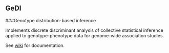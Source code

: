 ## GeDI
###Genotype distribution-based inference

Implements discrete discriminant analysis of collective statistical inference applied to genotype-phenotype data for genome-wide association studies.

See [wiki](https://github.com/BHSAI/GeDI/wiki/Home) for documentation.
